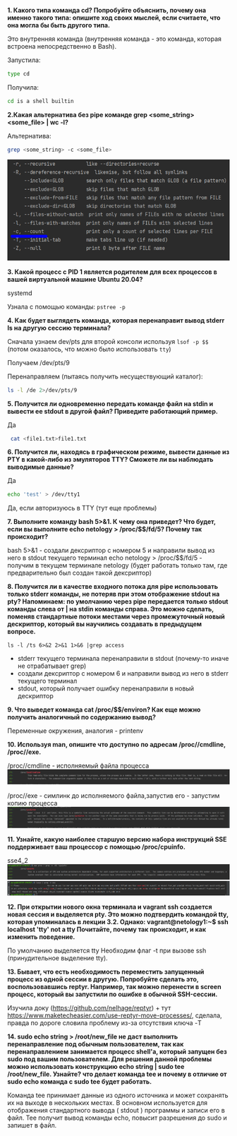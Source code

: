 **1. Какого типа команда cd? Попробуйте объяснить, почему она именно такого типа: опишите ход своих мыслей, если считаете, что она могла бы быть другого типа.**

Это внутренняя команда (внутренняя команда - это команда, которая встроена непосредственно в Bash). 

Запустила:
```bash
type cd
```

Получила:
```bash
cd is a shell builtin
```

**2.Какая альтернатива без pipe команде grep <some_string> <some_file> | wc -l?**

Альтернатива:
```bash
grep <some_string> -c <some_file> 
```
![img.png](files/img_15.png)

**3. Какой процесс с PID 1 является родителем для всех процессов в вашей виртуальной машине Ubuntu 20.04?**

systemd

Узнала с помощью команды: ```pstree -p```

**4. Как будет выглядеть команда, которая перенаправит вывод stderr ls на другую сессию терминала?**

Сначала узнаем dev/pts для второй консоли используя ```lsof -p $$``` (потом оказалось, что можно было использовать ```tty```)

Получаем /dev/pts/9

Перенаправляем (пытаясь получить несуществующий каталог):
```bash
ls -l /de 2>/dev/pts/9
```

**5. Получится ли одновременно передать команде файл на stdin и вывести ее stdout в другой файл? Приведите работающий пример.**

Да
```bash
 cat <file1.txt>file1.txt
```

**6. Получится ли, находясь в графическом режиме, вывести данные из PTY в какой-либо из эмуляторов TTY? 
Сможете ли вы наблюдать выводимые данные?**

Да
```bash
echo 'test' > /dev/tty1
```
Да, если авторизуюсь в TTY (тут еще проблемы)

**7. Выполните команду bash 5>&1. К чему она приведет? Что будет, если вы выполните echo netology > /proc/$$/fd/5? Почему так происходит?**

bash 5>&1 - создали дексриптор с номером 5 и направили вывод из него в stdout текущего терминал
echo netology > /proc/$$/fd/5 - получим в текущем терминале netology (будет работать только там, где предварительно был создан такой дексриптор)

**8. Получится ли в качестве входного потока для pipe использовать только stderr команды, 
не потеряв при этом отображение stdout на pty?
Напоминаем: по умолчанию через pipe передается только stdout команды слева от | на stdin команды справа. 
Это можно сделать, поменяв стандартные потоки местами через промежуточный новый дескриптор, 
который вы научились создавать в предыдущем вопросе.**

```
ls -l /ts 6>&2 2>&1 1>&6 |grep access
```

- stderr текущего терминала перенаправили в stdout (почему-то иначе не отрабатывает grep)
- создали дексриптор с номером 6 и направили вывод из него в stderr текущего терминал
- stdout, который получает ошибку перенаправили в новый дескриптор


**9. Что выведет команда cat /proc/$$/environ? Как еще можно получить аналогичный по содержанию вывод?**

Переменные окружения, аналогия - printenv

**10. Используя man, опишите что доступно по адресам /proc/<PID>/cmdline, /proc/<PID>/exe.**

/proc/<PID>/cmdline - исполняемый файла процесса
![img.png](files/img_16.png)

/proc/<PID>/exe - симлинк до исполняемого файла,запустив его - запустим копию процесса
![img.png](files/img_17.png)


**11. Узнайте, какую наиболее старшую версию набора инструкций SSE поддерживает ваш процессор с помощью /proc/cpuinfo.**

sse4_2
![img.png](files/img_18.png)
![img.png](files/img_19.png)

**12. При открытии нового окна терминала и vagrant ssh создается новая сессия и выделяется pty.
Это можно подтвердить командой tty, которая упоминалась в лекции 3.2.
Однако: vagrant@netology1:~$ ssh localhost 'tty'
not a tty
Почитайте, почему так происходит, и как изменить поведение.**

По умолчанию выделяется tty
Необходим флаг -t при вызове ssh (принудительное выделение tty).

**13. Бывает, что есть необходимость переместить запущенный процесс из одной сессии в другую.
Попробуйте сделать это, воспользовавшись reptyr. Например, так можно перенести в screen процесс, 
который вы запустили по ошибке в обычной SSH-сессии.**

Изучила доку (https://github.com/nelhage/reptyr) + тут https://www.maketecheasier.com/use-reptyr-move-processes/, сделала, правда 
по дороге словила проблему из-за отсутствия ключа -T


**14. sudo echo string > /root/new_file не даст выполнить перенаправление под обычным пользователем, 
так как перенаправлением занимается процесс shell'а, который запущен без sudo под вашим пользователем.
Для решения данной проблемы можно использовать конструкцию echo string | sudo tee /root/new_file. 
Узнайте? что делает команда tee и почему в отличие от sudo echo команда с sudo tee будет работать.**

Команда tee принимает данные из одного источника и может сохранять их на выходе в нескольких местах.
В основном используется для отображения стандартного вывода ( stdout ) программы и записи его в файл.
Tee получит вывод команды echo, повысит разрешения до sudo и запишет в файл.

